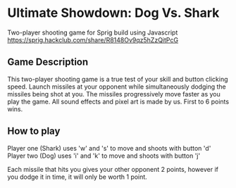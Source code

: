 # Ultimate Showdown: Dog Vs. Shark
Two-player shooting game for Sprig build using Javascript
https://sprig.hackclub.com/share/R8148Ov9qz5hZzQitPcG

## Game Description
This two-player shooting game is a true test of your skill and button clicking speed. Launch missiles at your opponent while simultaneously dodging the missiles being shot at you. The missiles progressively move faster as you play the game. All sound effects and pixel art is made by us. First to 6 points wins. 

## How to play
Player one (Shark) uses 'w' and 's' to move and shoots with button 'd'
Player two (Dog) uses 'i' and 'k' to move and shoots with button 'j'

Each missile that hits you gives your other opponent 2 points, however if you dodge it in time, it will only be worth 1 point.
